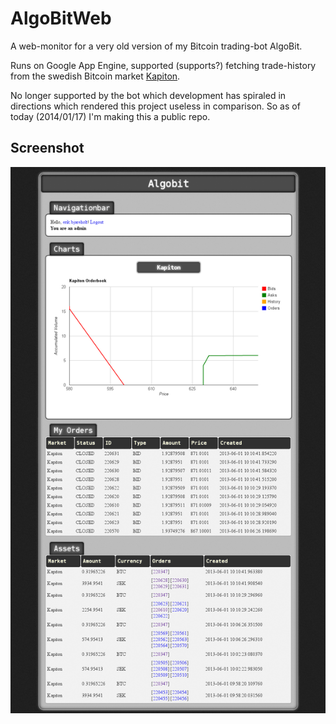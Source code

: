 AlgoBitWeb
==========

A web-monitor for a very old version of my Bitcoin trading-bot AlgoBit.

Runs on Google App Engine, supported (supports?) fetching trade-history from the swedish Bitcoin market [Kapiton](http://kapiton.se/).

No longer supported by the bot which development has spiraled in directions which rendered this project useless in comparison. So as of today (2014/01/17) I'm making this a public repo.


## Screenshot
![AlgoBitWeb screenshot](https://github.com/ErikBjare/AlgoBitWeb/raw/master/screenshot.png "AlgoBitWeb screenshot")
